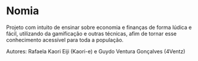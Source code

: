 # Nomia
Projeto com intuito de ensinar sobre economia e finanças de forma lúdica e fácil, utilizando da gamificação e outras técnicas, afim de tornar esse conhecimento acessível para toda a população.

Autores: Rafaela Kaori Eiji (Kaori-e) e Guydo Ventura Gonçalves (4Ventz)
